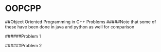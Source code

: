 # OOPCPP
##Object Oriented Programming in C++ Problems
#####Note that some of these have been done in java and python as well for comparison
<br />

######Problem 1

######Problem 2
